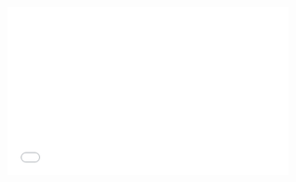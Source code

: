 <iframe width="100%" height="300" src="//jsrun.net/aJqKp/embedded/all/light/" allowfullscreen="allowfullscreen" frameborder="0"></iframe>